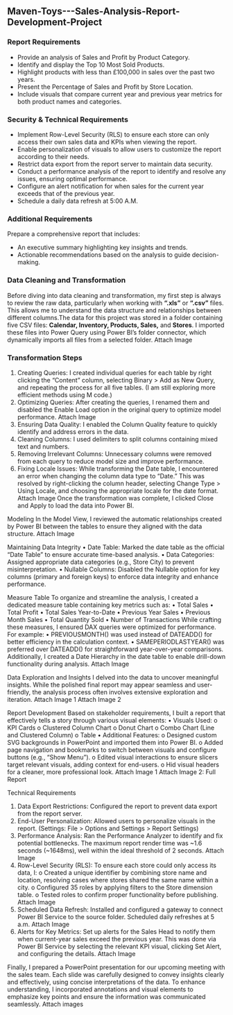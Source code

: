 ## Maven-Toys---Sales-Analysis-Report-Development-Project

### Report Requirements
- Provide an analysis of Sales and Profit by Product Category.
- Identify and display the Top 10 Most Sold Products.
- Highlight products with less than £100,000 in sales over the past two years.
- Present the Percentage of Sales and Profit by Store Location.
- Include visuals that compare current year and previous year metrics for both product names and categories.

### Security & Technical Requirements
- Implement Row-Level Security (RLS) to ensure each store can only access their own sales data and KPIs when viewing the report.
- Enable personalization of visuals to allow users to customize the report according to their needs.
- Restrict data export from the report server to maintain data security.
- Conduct a performance analysis of the report to identify and resolve any issues, ensuring optimal performance.
- Configure an alert notification for when sales for the current year exceeds that of the previous year.
- Schedule a daily data refresh at 5:00 A.M.

### Additional Requirements
Prepare a comprehensive report that includes:
- An executive summary highlighting key insights and trends.
- Actionable recommendations based on the analysis to guide decision-making.

### Data Cleaning and Transformation
Before diving into data cleaning and transformation, my first step is always to review the raw data, particularly when working with **“.xls”** or **“.csv”** files. This allows me to understand the data structure and relationships between different columns.The data for this project was stored in a folder containing five CSV files: **Calendar, Inventory, Products, Sales,** and **Stores**. I imported these files into Power Query using Power BI’s folder connector, which dynamically imports all files from a selected folder.
Attach Image

### Transformation Steps
1.	Creating Queries:
I created individual queries for each table by right clicking the “Content” column, selecting Binary > Add as New Query, and repeating the process for all five tables. (I am still exploring more efficient methods using M code.) 
2.	Optimizing Queries:
After creating the queries, I renamed them and disabled the Enable Load option in the original query to optimize model performance.
Attach Image
3.	Ensuring Data Quality:
I enabled the Column Quality feature to quickly identify and address errors in the data.
4.	Cleaning Columns:
I used delimiters to split columns containing mixed text and numbers.
5.	Removing Irrelevant Columns:
Unnecessary columns were removed from each query to reduce model size and improve performance.
6.	Fixing Locale Issues:
While transforming the Date table, I encountered an error when changing the column data type to “Date.” This was resolved by right-clicking the column header, selecting Change Type > Using Locale, and choosing the appropriate locale for the date format.
Attach Image
Once the transformation was complete, I clicked Close and Apply to load the data into Power BI.

Modeling
In the Model View, I reviewed the automatic relationships created by Power BI between the tables to ensure they aligned with the data structure.
Attach Image

Maintaining Data Integrity
•	Date Table: Marked the date table as the official “Date Table” to ensure accurate time-based analysis.
•	Data Categories: Assigned appropriate data categories (e.g., Store City) to prevent misinterpretation.
•	Nullable Columns: Disabled the Nullable option for key columns (primary and foreign keys) to enforce data integrity and enhance performance.

Measure Table
To organize and streamline the analysis, I created a dedicated measure table containing key metrics such as:
•	Total Sales
•	Total Profit
•	Total Sales Year-to-Date
•	Previous Year Sales
•	Previous Month Sales
•	Total Quantity Sold
•	Number of Transactions
While crafting these measures, I ensured DAX queries were optimized for performance. For example:
•	PREVIOUSMONTH() was used instead of DATEADD() for better efficiency in the calculation context.
•	SAMEPERIODLASTYEAR() was preferred over DATEADD() for straightforward year-over-year comparisons.
Additionally, I created a Date Hierarchy in the date table to enable drill-down functionality during analysis.
Attach Image

Data Exploration and Insights
I delved into the data to uncover meaningful insights. While the polished final report may appear seamless and user-friendly, the analysis process often involves extensive exploration and iteration.
Attach Image 1
Attach Image 2

Report Development
Based on stakeholder requirements, I built a report that effectively tells a story through various visual elements:
•	Visuals Used:
o	KPI Cards
o	Clustered Column Chart
o	Donut Chart
o	Combo Chart (Line and Clustered Column)
o	Table
•	Additional Features:
o	Designed custom SVG backgrounds in PowerPoint and imported them into Power BI.
o	Added page navigation and bookmarks to switch between visuals and configure buttons (e.g., “Show Menu”).
o	Edited visual interactions to ensure slicers target relevant visuals, adding context for end-users.
o	Hid visual headers for a cleaner, more professional look.
Attach Image 1
Attach Image 2: Full Report

Technical Requirements
1.	Data Export Restrictions:
Configured the report to prevent data export from the report server.
2.	End-User Personalization:
Allowed users to personalize visuals in the report.
(Settings: File > Options and Settings > Report Settings)
3.	Performance Analysis:
Ran the Performance Analyzer to identify and fix potential bottlenecks. The maximum report render time was ~1.6 seconds (~1648ms), well within the ideal threshold of 2 seconds.
Attach Image
4.	Row-Level Security (RLS):
To ensure each store could only access its data, I:
o	Created a unique identifier by combining store name and location, resolving cases where stores shared the same name within a city.
o	Configured 35 roles by applying filters to the Store dimension table.
o	Tested roles to confirm proper functionality before publishing.
Attach Image
5.	Scheduled Data Refresh:
Installed and configured a gateway to connect Power BI Service to the source folder. Scheduled daily refreshes at 5 a.m.
Attach Image
6.	Alerts for Key Metrics:
Set up alerts for the Sales Head to notify them when current-year sales exceed the previous year. This was done via Power BI Service by selecting the relevant KPI visual, clicking Set Alert, and configuring the details.
Attach Image

Finally, I prepared a PowerPoint presentation for our upcoming meeting with the sales team. Each slide was carefully designed to convey insights clearly and effectively, using concise interpretations of the data. To enhance understanding, I incorporated annotations and visual elements to emphasize key points and ensure the information was communicated seamlessly.
Attach images


